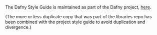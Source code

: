The Dafny Style Guide is maintained as part of the Dafny project, 
[here](https://dafny.org/dafny/StyleGuide/Style-Guide).

(The more or less duplicate copy that was part of the libraries repo has
been combined with the project style guide to avoid duplication and divergence.)
